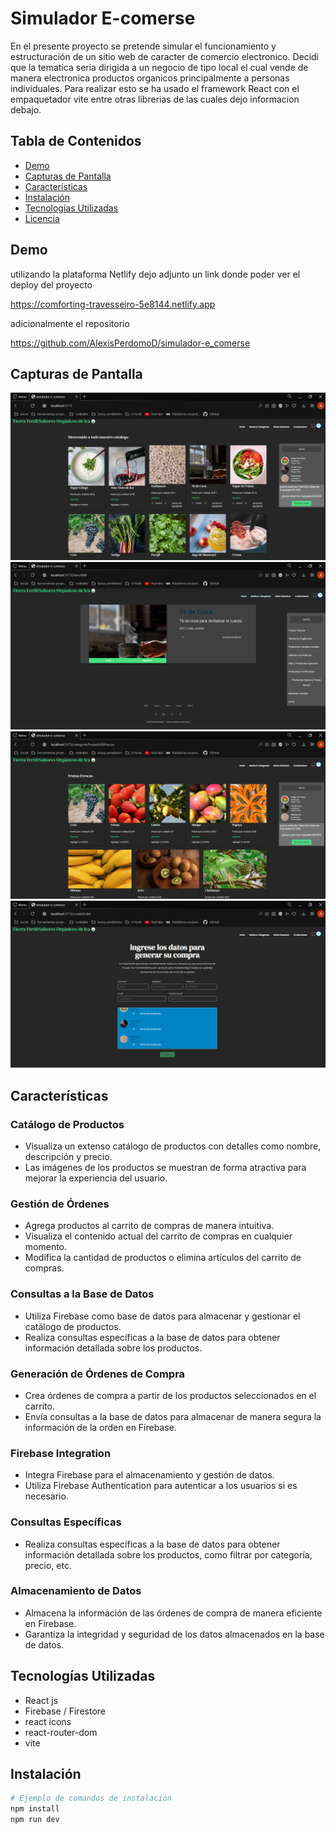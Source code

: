 # Simulador E-comerse 

En el presente proyecto se pretende simular el funcionamiento y estructuración de un sitio web de caracter de comercio electronico. Decidi que la tematica seria dirigida a un negocio de tipo local el cual vende de manera electronica productos organicos principalmente a personas individuales. Para realizar esto se ha usado el framework React con el empaquetador vite entre otras librerias de las cuales dejo informacion debajo. 

## Tabla de Contenidos
- [Demo](#demo)
- [Capturas de Pantalla](#capturas-de-pantalla)
- [Características](#características)
- [Instalación](#instalación)
- [Tecnologías Utilizadas](#tecnologías-utilizadas)
- [Licencia](#licencia)

## Demo

utilizando la plataforma Netlify dejo adjunto un link donde poder ver el deploy del proyecto

https://comforting-travesseiro-5e8144.netlify.app

adicionalmente el repositorio 

https://github.com/AlexisPerdomoD/simulador-e_comerse



## Capturas de Pantalla

![pagina de inicio](./src/assets/capturas/image-1.png)
![itemDetailscontainer + categoria](./src/assets/capturas/image.png)
![categoria frutas frescas + cart container desplegado](/src/assets/capturas/image2.png)
![formulario para terminar comprar](/src/assets/capturas/image3.png)


## Características

### Catálogo de Productos

- Visualiza un extenso catálogo de productos con detalles como nombre, descripción y precio.
- Las imágenes de los productos se muestran de forma atractiva para mejorar la experiencia del usuario.

### Gestión de Órdenes

- Agrega productos al carrito de compras de manera intuitiva.
- Visualiza el contenido actual del carrito de compras en cualquier momento.
- Modifica la cantidad de productos o elimina artículos del carrito de compras.

### Consultas a la Base de Datos

- Utiliza Firebase como base de datos para almacenar y gestionar el catálogo de productos.
- Realiza consultas específicas a la base de datos para obtener información detallada sobre los productos.

### Generación de Órdenes de Compra

- Crea órdenes de compra a partir de los productos seleccionados en el carrito.
- Envía consultas a la base de datos para almacenar de manera segura la información de la orden en Firebase.


### Firebase Integration

- Integra Firebase para el almacenamiento y gestión de datos.
- Utiliza Firebase Authentication para autenticar a los usuarios si es necesario.

### Consultas Específicas

- Realiza consultas específicas a la base de datos para obtener información detallada sobre los productos, como filtrar por categoría, precio, etc.

### Almacenamiento de Datos

- Almacena la información de las órdenes de compra de manera eficiente en Firebase.
- Garantiza la integridad y seguridad de los datos almacenados en la base de datos.


## Tecnologías Utilizadas

- React js
- Firebase / Firestore 
- react icons
- react-router-dom 
- vite



## Instalación
```bash
# Ejemplo de comandos de instalación
npm install
npm run dev